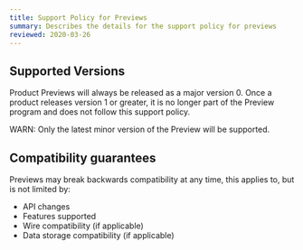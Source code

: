 ```yaml
---
title: Support Policy for Previews
summary: Describes the details for the support policy for previews
reviewed: 2020-03-26
---
```


## Supported Versions

Product Previews will always be released as a major version 0. Once a product releases version 1 or greater, it is no longer part of the Preview program and does not follow this support policy.

WARN: Only the latest minor version of the Preview will be supported.

## Compatibility guarantees

Previews may break backwards compatibility at any time, this applies to, but is not limited by:

- API changes
- Features supported
- Wire compatibility (if applicable)
- Data storage compatibility (if applicable)
